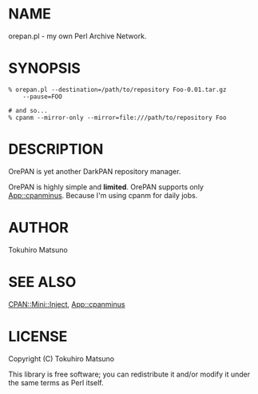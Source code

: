 # NAME

orepan.pl - my own Perl Archive Network.

# SYNOPSIS

    % orepan.pl --destination=/path/to/repository Foo-0.01.tar.gz
        --pause=FOO

    # and so...
    % cpanm --mirror-only --mirror=file:///path/to/repository Foo

# DESCRIPTION

OrePAN is yet another DarkPAN repository manager.

OrePAN is highly simple and __limited__. OrePAN supports only [App::cpanminus](http://search.cpan.org/perldoc?App::cpanminus). Because I'm using cpanm for daily jobs.

# AUTHOR

Tokuhiro Matsuno <tokuhirom AAJKLFJEF GMAIL COM>

# SEE ALSO

[CPAN::Mini::Inject](http://search.cpan.org/perldoc?CPAN::Mini::Inject), [App::cpanminus](http://search.cpan.org/perldoc?App::cpanminus)

# LICENSE

Copyright (C) Tokuhiro Matsuno

This library is free software; you can redistribute it and/or modify
it under the same terms as Perl itself.